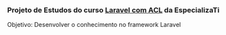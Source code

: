 ### Projeto de Estudos do curso [Laravel com ACL](https://www.youtube.com/watch?v=-AVa6GNpEL8&list=PLVSNL1PHDWvTch1r8uTSluw9SkzSA9cDJ) da EspecializaTi

Objetivo: Desenvolver o conhecimento no framework Laravel
